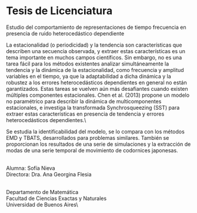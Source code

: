 # Tesis de Licenciatura
Estudio del comportamiento de representaciones de tiempo frecuencia en presencia de ruido heterocedástico dependiente

La estacionalidad (o periodicidad) y la tendencia son características que describen una secuencia observada, y extraer estas características es un tema importante en muchos campos científicos. Sin embargo, no es una tarea fácil para los métodos existentes analizar simultáneamente la tendencia y la dinámica de la estacionalidad, como frecuencia y amplitud variables en el tiempo, ya que la adaptabilidad a dicha dinámica y la robustez a los errores heterocedásticos dependientes en general no están garantizados. Estas tareas se vuelven aún más desafiantes cuando existen múltiples componentes estacionales. Chen et al. (2013) propone un modelo no paramétrico para describir la dinámica de multicomponentes estacionales, e investiga la transformada Synchrosqueezing (SST) para extraer estas características en presencia de tendencia y errores heterocedásticos dependientes.\ 

Se estudia la identificabilidad del modelo, se lo compara con los métodos EMD y TBATS, desarrollados para problemas similares. También se proporcionan los resultados de una serie de simulaciones y la extracción de modas de una serie temporal de movimiento de codornices japonesas.

\
Alumna: Sofía Nieva\
Directora: Dra. Ana Georgina Flesia

\
Departamento de Matemática\
Facultad de Ciencias Exactas y Naturales\
Universidad de Buenos Aires\
